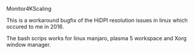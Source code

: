 Monitor4KScaling

This is a workaround bugfix of the HiDPI resolution issues in linux which occured to me in 2016.

The bash scrips works for linux manjaro, plasma 5 workspace and Xorg window manager. 

